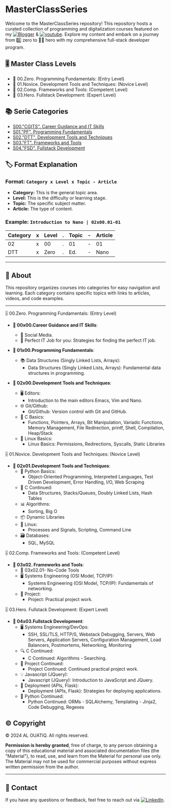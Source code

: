 # MasterClassSeries

Welcome to the MasterClassSeries repository! This repository hosts a curated collection of programming and digitalization courses featured on my [![Blogger](https://img.shields.io/badge/blogger-FC4F08?style=for-the-badge&logo=blogger&logoColor=white)](https://www.alouatiq.com/blog) & [![youtube](https://img.shields.io/badge/youtube-FF0000?style=for-the-badge&logo=youtube&logoColor=white)](https://www.youtube.com/@Digitalization101). Explore my content and embark on a journey from 0️⃣ zero to 🦸‍♂️ hero with my comprehensive full-stack developer program.

## 🎚 Master Class Levels
- 📘 00.Zero.   Programming Fundamentals: (Entry Level)
- 📘 01.Novice. Development Tools and Techniques: (Novice Level)
- 📘 02.Comp.   Frameworks and Tools: (Competent Level)
- 📘 03.Hero.   Fullstack Development: (Expert Level)

## 📚 Serie Categories

- [S00."CGITS". Career Guidance and IT Skills](./CareerGuidance/README.md)
- [S01."PF".    Programming Fundamentals](./ProgrammingFundamentals/README.md)
- [S02."DTT".   Development Tools and Techniques](./DevelopmentTools/README.md)
- [S03."FT".    Frameworks and Tools](./FrameworksTools/README.md)
- [S04."FSD".   Fullstack Development](./FullstackDevelopment/README.md)

## 🏷️ Format Explanation

### Format: `Category x Level x Topic - Article`

- **Category:** This is the general topic area.
- **Level:** This is the difficulty or learning stage.
- **Topic:** The specific subject matter.
- **Article:** The type of content.

### Example: `Introduction to Nano | 02x00.01-01`

| **Category** | **x** | **Level** | **.** | **Topic** | **-** | **Article** |
|--------------|-------|-----------|-------|-----------|-------|-------------|
| 02           | x     | 00        | .     | 01        | -     | 01          |
| DTT          | x     | Zero      | .     | Ed.       | -     | Nano        |

---

## 🌟 About

This repository organizes courses into categories for easy navigation and learning. Each category contains specific topics with links to articles, videos, and code examples.

---

🎚 00.Zero. Programming Fundamentals: (Entry Level)

- **📘 00x00.Career Guidance and IT Skills**:
  - 📱 Social Media.
  - 🎯 Perfect IT Job for you: Strategies for finding the perfect IT job.

- **📘 01x00.Programming Fundamentals**:
  - 📚 Data Structures (Singly Linked Lists, Arrays):
    - Data Structures (Singly Linked Lists, Arrays): Fundamental data structures in programming.

- **📘 02x00.Development Tools and Techniques**:
  - 🖥️ Editors:
    - Introduction to the main editors Emacs, Vim and Nano.
  - 🌐 Git/Github:
    - Git/Github: Version control with Git and GitHub.
  - 🔧 C Basics:
    - Functions, Pointers, Arrays, Bit Manipulation, Variadic Functions, Memory Management, File Redirection, printf, Shell, Compilation, Heap/Stack
  - 🐧 Linux Basics:
    - Linux Basics: Permissions, Redirections, Syscalls, Static Libraries

🎚 01.Novice. Development Tools and Techniques: (Novice Level)

- **📘 02x01.Development Tools and Techniques**:
  - 🐍 Python Basics:
    - Object-Oriented Programming, Interpreted Languages, Test Driven Development, Error Handling, I/O, Web Scraping
  - 🔨 C Continued:
    - Data Structures, Stacks/Queues, Doubly Linked Lists, Hash Tables
  - 📊 Algorithms:
    - Sorting, Big O
  - 📦 Dynamic Libraries
  - 🐧 Linux:
    - Processes and Signals, Scripting, Command Line
  - 🗃️ Databases:
    - SQL, MySQL

🎚 02.Comp. Frameworks and Tools: (Competent Level)
- **📘 03x02. Frameworks and Tools**:
  - 📱 03x02.01- No-Code Tools
  - 🖥️ Systems Engineering (OSI Model, TCP/IP):
    - Systems Engineering (OSI Model, TCP/IP): Fundamentals of networking.
  - 📑 Project:
    - Project: Practical project work.

🎚 03.Hero. Fullstack Development: (Expert Level)
- **📘 04x03.Fullstack Development**:
  - 🖥️ Systems Engineering/DevOps:
    - SSH, SSL/TLS, HTTP/S, Webstack Debugging, Servers, Web Servers, Application Servers, Configuration Management, Load Balancers, Postmortems, Networking, Monitoring
  - 🔍 C Continued:
    - C Continued: Algorithms - Searching.
  - 📑 Project Continued:
    - Project Continued: Continued practical project work.
  - 💡 Javascript (JQuery):
    - Javascript (JQuery): Introduction to JavaScript and JQuery.
  - 🚀 Deployment (APIs, Flask):
    - Deployment (APIs, Flask): Strategies for deploying applications.
  - 🐍 Python Continued:
    - Python Continued: ORMs - SQLAlchemy, Templating - Jinja2, Code Debugging, Regexes

## ©️ Copyright

©️ 2024 AL OUATIQ. All rights reserved.

**Permission is hereby granted**, free of charge, to any person obtaining a copy of this educational material and associated documentation files (the "Material"), to read, use, and learn from the Material for personal use only. The Material may not be used for commercial purposes without express written permission from the author.

---

## 📧 Contact

If you have any questions or feedback, feel free to reach out via [![LinkedIn](https://img.shields.io/badge/LinkedIn-0077B5?style=for-the-badge&logo=linkedin&logoColor=white)](https://linkedin.com/in/alouatiq).
